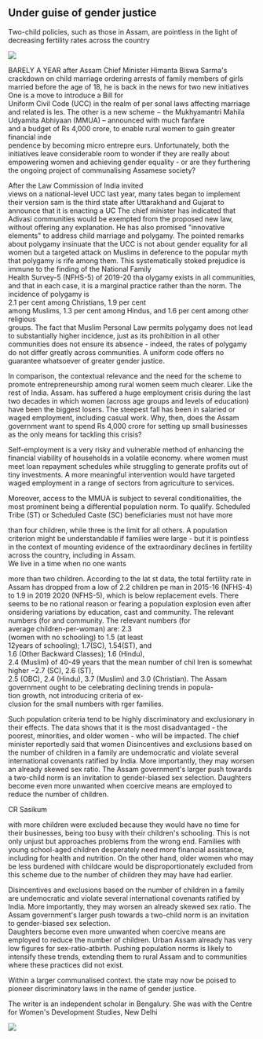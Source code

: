 ## Under guise of gender justice

Two-child policies, such as those in Assam, are pointless in the light of decreasing fertility rates across the country

![](_page_0_Picture_2.jpeg)

BARELY A YEAR after Assam Chief Minister Himanta Biswa Sarma's crackdown on child marriage ordering arrests of family members of girls married before the age of 18, he is back in the news for two new initiatives One is a move to introduce a Bill for <br>Uniform Civil Code (UCC) in the realm of per sonal laws affecting marriage and related is les. The other is a new scheme  $-$  the Mukhyamantri Mahila Udyamita Abhiyaan (MMUA) – announced with much fanfare<br>and a budget of Rs 4,000 crore, to enable rural women to gain greater financial inde<br>pendence by becoming micro entrepre eurs. Unfortunately, both the initiatives leave considerable room to wonder if they are really about empowering women and achieving gender equality - or are they furthering the ongoing project of communalising Assamese society?

After the Law Commission of India invited<br>views on a national-level UCC last year, many tates began to implement their version sam is the third state after Uttarakhand and Gujarat to announce that it is enacting a UC The chief minister has indicated that Adivasi communities would be exempted from the proposed new law, without offering any explanation. He has also promised "innovative elements" to address child marriage and polygamy. The pointed remarks about polygamy insinuate that the UCC is not about gender equality for all women but a targeted attack on Muslims in deference to the popular myth that polygamy is rife among them. This systematically stoked prejudice is immune to the finding of the National Family<br>Health Survey-5 (NFHS-5) of 2019-20 tha olygamy exists in all communities, and that in each case, it is a marginal practice rather than the norm. The incidence of polygamy is <br>2.1 per cent among Christians, 1.9 per cent <br>among Muslims, 1.3 per cent among Hindus, and 1.6 per cent among other religious<br>groups. The fact that Muslim Personal Law permits polygamy does not lead to substantially higher incidence, just as its prohibition in all other communities does not ensure its absence - indeed, the rates of polygamy do not differ greatly across communities. A uniform code offers no guarantee whatsoever of greater gender justice.

In comparison, the contextual relevance and the need for the scheme to promote entrepreneurship among rural women seem much clearer. Like the rest of India. Assam. has suffered a huge employment crisis during the last two decades in which women (across age groups and levels of education) have been the biggest losers. The steepest fall has been in salaried or waged employment, including casual work. Why, then, does the Assam government want to spend Rs 4,000 crore for setting up small businesses as the only means for tackling this crisis?

Self-employment is a very risky and vulnerable method of enhancing the financial viability of households in a volatile economy. where women must meet loan repayment schedules while struggling to generate profits out of tiny investments. A more meaningful intervention would have targeted waged employment in a range of sectors from agriculture to services.

Moreover, access to the MMUA is subject to several conditionalities, the most prominent being a differential population norm. To qualify. Scheduled Tribe (ST) or Scheduled Caste (SC) beneficiaries must not have more

than four children, while three is the limit for all others. A population criterion might be understandable if families were large - but it is pointless in the context of mounting evidence of the extraordinary declines in fertility across the country, including in Assam.<br>We live in a time when no one wants

more than two children. According to the lat st data, the total fertility rate in Assam has dropped from a low of 2.2 children pe man in 2015-16 (NFHS-4) to 1.9 in 2019 2020 (NFHS-5), which is below replacement evels. There seems to be no rational reason or fearing a population explosion even after onsidering variations by education, cast and community. The relevant numbers (for and community. The relevant numbers (for<br>average children-per-woman) are: 2.3<br>(women with no schooling) to 1.5 (at least<br>12years of schooling); 1.7(SC), 1.54(ST), and<br>1.6 (Other Backward Classes); 1.6 (Hindu),<br>2.4 (Muslim) of 40-49 years that the mean number of chil Iren is somewhat higher  $-2.7$  (SC),  $2.6$  (ST),<br>2.5 (OBC),  $2.4$  (Hindu),  $3.7$  (Muslim) and  $3.0$ (Christian). The Assam government ought to be celebrating declining trends in popula-<br>tion growth, not introducing criteria of ex-<br>clusion for the small numbers with rger families.

Such population criteria tend to be highly discriminatory and exclusionary in their effects. The data shows that it is the most disadvantaged - the poorest, minorities, and older women - who will be impacted. The chief minister reportedly said that women Disincentives and exclusions based on the number of children in a family are undemocratic and violate several international covenants ratified by India. More importantly, they may worsen an already skewed sex ratio. The Assam government's larger push towards a two-child norm is an invitation to gender-biased sex selection. Daughters become even more unwanted when coercive means are employed to reduce the number of children.

CR Sasikum

with more children were excluded because they would have no time for their businesses, being too busy with their children's schooling. This is not only unjust but approaches problems from the wrong end. Families with young school-aged children desperately need more financial assistance, including for health and nutrition. On the other hand, older women who may be less burdened with childcare would be disproportionately excluded from this scheme due to the number of children they may have had earlier.

Disincentives and exclusions based on the number of children in a family are undemocratic and violate several international covenants ratified by India. More importantly, they may worsen an already skewed sex ratio. The Assam government's larger push towards a two-child norm is an invitation to gender-biased sex selection.<br>Daughters become even more unwanted when coercive means are employed to reduce the number of children. Urban Assam already has very low figures for sex-ratio-atbirth. Pushing population norms is likely to intensify these trends, extending them to rural Assam and to communities where these practices did not exist.

Within a larger communalised context. the state may now be poised to pioneer discriminatory laws in the name of gender justice.

The writer is an independent scholar in Bengalury. She was with the Centre for Women's Development Studies, New Delhi

![](_page_0_Picture_17.jpeg)